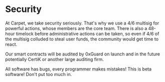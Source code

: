 # Security

At Carpet, we take security seriously.
That's why we use a 4/6 multisig for powerful actions, whose members are the core team. There is also a 48-hour timelock before administrative actions can be taken, so even if 4/6 of the multisig colluded to steal user funds, the community would get time to react.

Our smart contracts will be audited by 0xGuard on launch and in the future potentially CertiK or another large auditing firm.

All software has bugs, every programmer makes mistakes! This is beta software! Don't put too much in.
